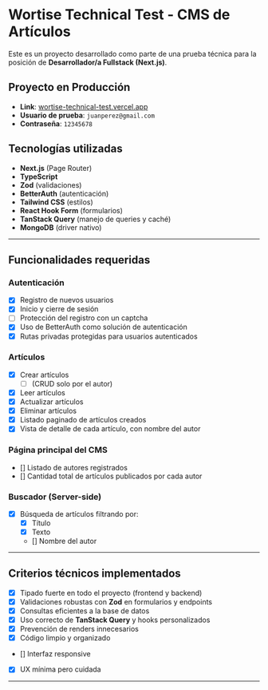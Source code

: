 # Wortise Technical Test - CMS de Artículos

Este es un proyecto desarrollado como parte de una prueba técnica para la posición de **Desarrollador/a Fullstack (Next.js)**.

## Proyecto en Producción

- **Link**: [wortise-technical-test.vercel.app](https://wortise-technical-test.vercel.app)
- **Usuario de prueba**: `juanperez@gmail.com`
- **Contraseña**: `12345678`

## Tecnologías utilizadas

- **Next.js** (Page Router)
- **TypeScript**
- **Zod** (validaciones)
- **BetterAuth** (autenticación)
- **Tailwind CSS** (estilos)
- **React Hook Form** (formularios)
- **TanStack Query** (manejo de queries y caché)
- **MongoDB** (driver nativo)

---

## Funcionalidades requeridas

### Autenticación

- [x] Registro de nuevos usuarios
- [x] Inicio y cierre de sesión
- [ ] Protección del registro con un captcha
- [x] Uso de BetterAuth como solución de autenticación
- [x] Rutas privadas protegidas para usuarios autenticados

### Artículos

- [x] Crear artículos
  - [ ] (CRUD solo por el autor)
- [x] Leer artículos
- [x] Actualizar artículos
- [x] Eliminar artículos
- [x] Listado paginado de artículos creados
- [x] Vista de detalle de cada artículo, con nombre del autor

### Página principal del CMS

- [] Listado de autores registrados
- [] Cantidad total de artículos publicados por cada autor

### Buscador (Server-side)

- [x] Búsqueda de artículos filtrando por:
  - [x] Título
  - [x] Texto
  - [] Nombre del autor

---

## Criterios técnicos implementados

- [x] Tipado fuerte en todo el proyecto (frontend y backend)
- [x] Validaciones robustas con **Zod** en formularios y endpoints
- [x] Consultas eficientes a la base de datos
- [x] Uso correcto de **TanStack Query** y hooks personalizados
- [x] Prevención de renders innecesarios
- [x] Código limpio y organizado
- [] Interfaz responsive
- [x] UX mínima pero cuidada

---
